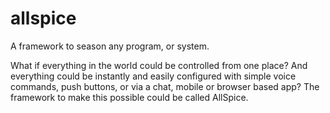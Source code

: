 # allspice
A framework to season any program, or system.

What if everything in the world could be controlled from one place? And everything could be instantly and easily configured with simple voice commands, push buttons, or via a chat, mobile or browser based app?  The framework to make this possible could be called AllSpice.
